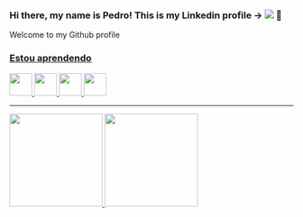 ### Hi there, my name is Pedro! This is my Linkedin profile -> <a href="https://www.linkedin.com/in/pedro-melo-325531192" target="_blank"><img src="https://img.shields.io/badge/-LinkedIn-%230077B5?style=for-the-badge&logo=linkedin&logoColor=white" target="_blank"></a>   👋
Welcome to my Github profile

<!--
**pedromelocf/pedromelocf** is a ✨ _special_ ✨ repository because its `README.md` (this file) appears on your GitHub profile.

Here are some ideas to get you started:

- 🔭 I’m currently working on ...
- 🌱 I’m currently learning ...
- 👯 I’m looking to collaborate on ...
- 🤔 I’m looking for help with ...
- 💬 Ask me about ...
- 📫 How to reach me: ...
- ⚡ Fun fact: I love surfing and listen to music.
-->

<div>
<a href="https://github.com/pedromelocf">

  
  <h3> Estou aprendendo </h3>
<img src="https://cdn.jsdelivr.net/gh/devicons/devicon/icons/python/python-original.svg" width="40" height="40"/>        
<img src="https://cdn.jsdelivr.net/gh/devicons/devicon/icons/linux/linux-original.svg" width="40" height="40"/>
<img src="https://cdn.jsdelivr.net/gh/devicons/devicon/icons/csharp/csharp-original.svg" width="40" height="40"/>
<img src="https://cdn.jsdelivr.net/gh/devicons/devicon/icons/github/github-original.svg" width="40" height="40"/>
            
<hr>
<img height="165em" src="https://github-readme-stats.vercel.app/api/top-langs/?username=pedromelocf&layout=compact&langs_count=7&theme=dracula"/>
<img height="165em" src="https://github-readme-stats.vercel.app/api?username=pedromelocf&show_icons=true&theme=dracula&include_all_commits=true&count_private=true"/>
  
</div>
